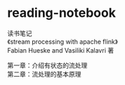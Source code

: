 # reading-notebook
读书笔记  
《stream processing with apache flink》   
Fabian Hueske and Vasiliki Kalavri 著  

第一章：介绍有状态的流处理  
第二章：流处理的基本原理  
